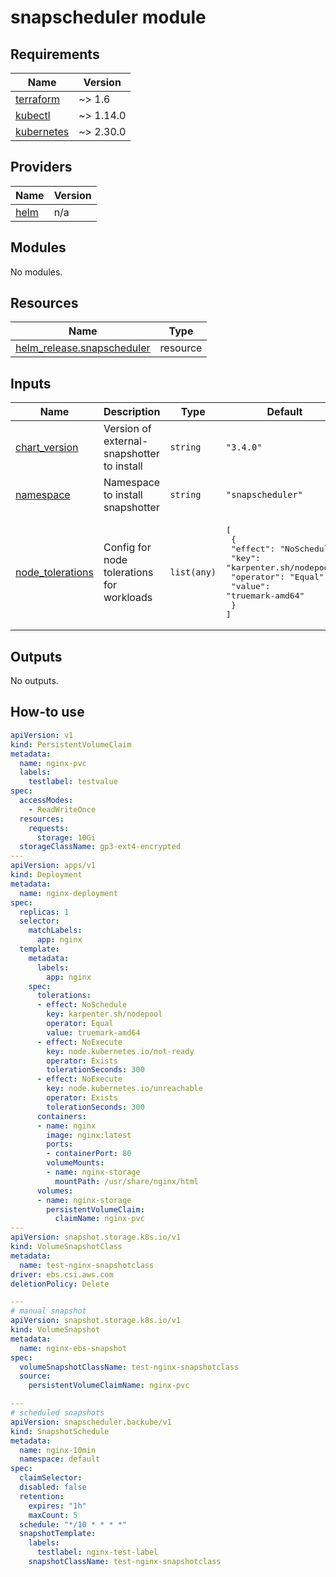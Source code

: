 # snapscheduler module

<!-- BEGIN_TF_DOCS -->
## Requirements

| Name | Version |
|------|---------|
| <a name="requirement_terraform"></a> [terraform](#requirement\_terraform) | ~> 1.6 |
| <a name="requirement_kubectl"></a> [kubectl](#requirement\_kubectl) | ~> 1.14.0 |
| <a name="requirement_kubernetes"></a> [kubernetes](#requirement\_kubernetes) | ~> 2.30.0 |

## Providers

| Name | Version |
|------|---------|
| <a name="provider_helm"></a> [helm](#provider\_helm) | n/a |

## Modules

No modules.

## Resources

| Name | Type |
|------|------|
| [helm_release.snapscheduler](https://registry.terraform.io/providers/hashicorp/helm/latest/docs/resources/release) | resource |

## Inputs

| Name | Description | Type | Default | Required |
|------|-------------|------|---------|:--------:|
| <a name="input_chart_version"></a> [chart\_version](#input\_chart\_version) | Version of external-snapshotter to install | `string` | `"3.4.0"` | no |
| <a name="input_namespace"></a> [namespace](#input\_namespace) | Namespace to install snapshotter | `string` | `"snapscheduler"` | no |
| <a name="input_node_tolerations"></a> [node\_tolerations](#input\_node\_tolerations) | Config for node tolerations for workloads | `list(any)` | <pre>[<br>  {<br>    "effect": "NoSchedule",<br>    "key": "karpenter.sh/nodepool",<br>    "operator": "Equal",<br>    "value": "truemark-amd64"<br>  }<br>]</pre> | no |

## Outputs

No outputs.
<!-- END_TF_DOCS -->

## How-to use

```yaml
apiVersion: v1
kind: PersistentVolumeClaim
metadata:
  name: nginx-pvc
  labels:
    testlabel: testvalue
spec:
  accessModes:
    - ReadWriteOnce
  resources:
    requests:
      storage: 10Gi
  storageClassName: gp3-ext4-encrypted
---
apiVersion: apps/v1
kind: Deployment
metadata:
  name: nginx-deployment
spec:
  replicas: 1
  selector:
    matchLabels:
      app: nginx
  template:
    metadata:
      labels:
        app: nginx
    spec:
      tolerations:
      - effect: NoSchedule
        key: karpenter.sh/nodepool
        operator: Equal
        value: truemark-amd64
      - effect: NoExecute
        key: node.kubernetes.io/not-ready
        operator: Exists
        tolerationSeconds: 300
      - effect: NoExecute
        key: node.kubernetes.io/unreachable
        operator: Exists
        tolerationSeconds: 300
      containers:
      - name: nginx
        image: nginx:latest
        ports:
        - containerPort: 80
        volumeMounts:
        - name: nginx-storage
          mountPath: /usr/share/nginx/html
      volumes:
      - name: nginx-storage
        persistentVolumeClaim:
          claimName: nginx-pvc
---
apiVersion: snapshot.storage.k8s.io/v1
kind: VolumeSnapshotClass
metadata:
  name: test-nginx-snapshotclass
driver: ebs.csi.aws.com
deletionPolicy: Delete

---
# manual snapshot
apiVersion: snapshot.storage.k8s.io/v1
kind: VolumeSnapshot
metadata:
  name: nginx-ebs-snapshot
spec:
  volumeSnapshotClassName: test-nginx-snapshotclass
  source:
    persistentVolumeClaimName: nginx-pvc

---
# scheduled snapshots
apiVersion: snapscheduler.backube/v1
kind: SnapshotSchedule
metadata:
  name: nginx-10min
  namespace: default
spec:
  claimSelector:
  disabled: false
  retention:
    expires: "1h"
    maxCount: 5
  schedule: "*/10 * * * *"
  snapshotTemplate:
    labels:
      testlabel: nginx-test-label
    snapshotClassName: test-nginx-snapshotclass
```